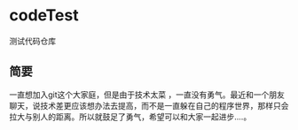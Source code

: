 # codeTest
测试代码仓库

## 简要
   一直想加入git这个大家庭，但是由于技术太菜 ，一直没有勇气。最近和一个朋友聊天，说技术差更应该想办法去提高，而不是一直躲在自己的程序世界，那样只会拉大与别人的距离。所以就鼓足了勇气，希望可以和大家一起进步....。
